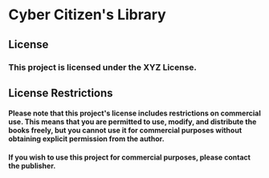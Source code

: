 #  Cyber Citizen's Library
## License

### This project is licensed under the XYZ License.

## License Restrictions

#### Please note that this project's license includes restrictions on commercial use. This means that you are permitted to use, modify, and distribute the books freely, but you cannot use it for commercial purposes without obtaining explicit permission from the author.

#### If you wish to use this project for commercial purposes, please contact the publisher.

